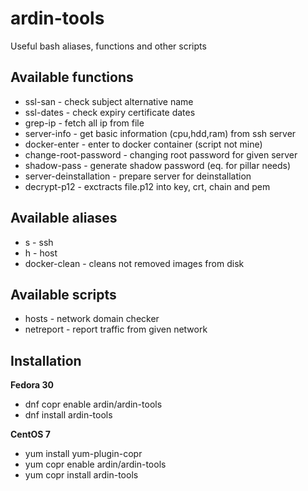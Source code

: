 # ardin-tools

Useful bash aliases, functions and other scripts

## Available functions

* ssl-san - check subject alternative name
* ssl-dates - check expiry certificate dates
* grep-ip - fetch all ip from file
* server-info - get basic information (cpu,hdd,ram) from ssh server
* docker-enter - enter to docker container (script not mine)
* change-root-password - changing root password for given server
* shadow-pass - generate shadow password (eq. for pillar needs)
* server-deinstallation - prepare server for deinstallation
* decrypt-p12 - exctracts file.p12 into key, crt, chain and pem

## Available aliases

* s - ssh
* h - host
* docker-clean - cleans not removed images from disk

## Available scripts
* hosts - network domain checker
* netreport - report traffic from given network

## Installation

**Fedora 30**

* dnf copr enable ardin/ardin-tools 
* dnf install ardin-tools

**CentOS 7**

* yum install yum-plugin-copr 
* yum copr enable ardin/ardin-tools 
* yum copr install ardin-tools

